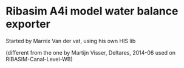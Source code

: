 # Ribasim A4i model water balance exporter
Started by Marnix Van der vat, using his own HIS lib

  (different from the one by Martijn Visser, Deltares, 2014-06 used on RIBASIM-Canal-Level-WB)
